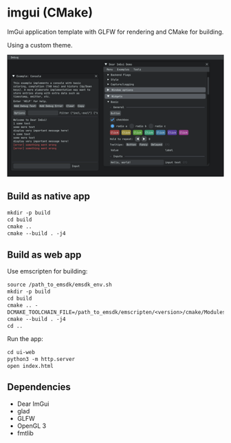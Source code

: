 # imgui (CMake)

ImGui application template with GLFW for rendering and CMake for building.

Using a custom theme.

![](screen.png)


## Build as native app

```
mkdir -p build
cd build
cmake ..
cmake --build . -j4
```


## Build as web app

Use emscripten for building:

```
source /path_to_emsdk/emsdk_env.sh
mkdir -p build 
cd build
cmake .. -DCMAKE_TOOLCHAIN_FILE=/path_to_emsdk/emscripten/<version>/cmake/Modules/Platform/Emscripten.cmake
cmake --build . -j4
cd ..
```

Run the app:

```
cd ui-web
python3 -m http.server
open index.html
```

## Dependencies

* Dear ImGui
* glad
* GLFW
* OpenGL 3
* fmtlib
